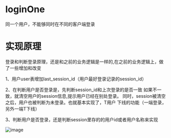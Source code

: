 # loginOne
同一个用户，不能够同时在不同的客户端登录
# 实现原理
<p>登录和判断登录原理，还是和之前的业务逻辑是一样的,在之前的业务逻辑上，做了一些增加和改变</p>
<p>1、用户user表增加last_session_id（用户最好登录记录的session_id）</p>
<p>2、在判断用户是否登录是，先判断session_id和上次登录的是否一致
如果不一致，就清空用户的session信息,提示用户已经在别处登录。
同时，session被清空之后，用户也被判断为未登录。也就基本实现了，T用户
下线的功能（一端登录，另外一端T下线）</p>
<p>3、判断用户是否登录，还是判断session里存的的用户id或者用户名称来实现</p>

![image](https://github.com/jsy/loginOne/raw/master/demo.gif)
